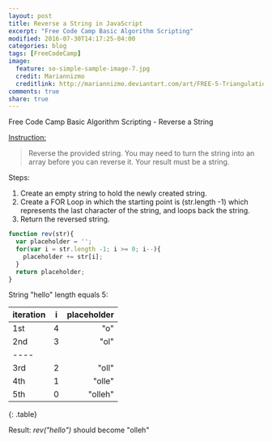 ```yaml
---
layout: post
title: Reverse a String in JavaScript
excerpt: "Free Code Camp Basic Algorithm Scripting"
modified: 2016-07-30T14:17:25-04:00
categories: blog
tags: [FreeCodeCamp]
image:
  feature: so-simple-sample-image-7.jpg
  credit: Mariannizmo
  creditlink: http://mariannizmo.deviantart.com/art/FREE-5-Triangulation-Mosaic-backgrounds-406553032
comments: true
share: true
---
```


Free Code Camp Basic Algorithm Scripting - Reverse a String

<u>Instruction:</u>

>Reverse the provided string.
>You may need to turn the string into an array before you can reverse it. Your result must be a string.

Steps:

1. Create an empty string to hold the newly created string.
2. Create a FOR Loop in which the starting point is (str.length -1) which represents the last character of the string, and loops back the string. 
3. Return the reversed string.


```Javascript
function rev(str){
  var placeholder = '';
  for(var i = str.length -1; i >= 0; i--){
    placeholder += str[i];
  }
  return placeholder;
}
```

String "hello" length equals 5:

| iteration | i   | placeholder |
|:---------	|:---:|------------:|
| 1st  	| 4   | "o"         |
| 2nd   	| 3   | "ol"        |
|----
| 3rd       | 2   | "oll"       |
| 4th       | 1   | "olle"      |
| 5th       | 0   | "olleh"     |
{: .table}

Result:
<cite>rev("hello")</cite> should become "olleh"
